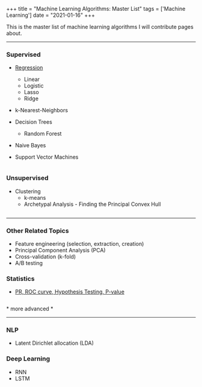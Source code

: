 +++
title = "Machine Learning Algorithms: Master List"
tags = ['Machine Learning']
date = "2021-01-16"
+++


This is the master list of machine learning algorithms I will contribute pages about.


---

### Supervised
- [Regression](/regression-overview)
	- Linear
	- Logistic
	- Lasso
	- Ridge

- k-Nearest-Neighbors

- Decision Trees
	- Random Forest  <!-- ExtraTreesClassifier -->

- Naive Bayes

- Support Vector Machines


![]()

### Unsupervised

- Clustering
	- k-means 
	- Archetypal Analysis - Finding the Principal Convex Hull


![]()

---

### Other Related Topics

- Feature engineering (selection, extraction, creation)
- Principal Component Analysis (PCA)
- Cross-validation (k-fold)
- A/B testing


### Statistics
- [PR, ROC curve, Hypothesis Testing, P-value](/stats_1)

![]()


\* more advanced *

---

### NLP
- Latent Dirichlet allocation (LDA)

### Deep Learning
- RNN
- LSTM

